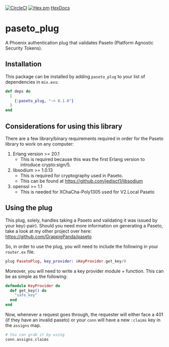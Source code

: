 [![CircleCI](https://circleci.com/gh/GrappigPanda/paseto_plug/tree/master.svg?style=svg)](https://circleci.com/gh/GrappigPanda/paseto_plug/tree/master)
[![Hex.pm](https://img.shields.io/hexpm/v/paseto_plug.svg)](https://hex.pm/packages/paseto_plug)
[HexDocs](https://hexdocs.pm/paseto_plug/api-reference.html)

# paseto_plug

A Phoenix authentication plug that validates Paseto (Platform Agnostic Security Tokens).

## Installation

This package can be installed by adding `paseto_plug` to your list of dependencies in `mix.exs`:

```elixir
def deps do
  [
    {:paseto_plug, "~> 0.1.0"}
  ]
end
```

## Considerations for using this library

There are a few library/binary requirements required in order for the Paseto 
library to work on any computer:
1. Erlang version >= 20.1
    * This is required because this was the first Erlang version to introduce
      crypto:sign/5.
2. libsodium >= 1.0.13 
    * This is required for cryptography used in Paseto.
    * This can be found at https://github.com/jedisct1/libsodium
3. openssl >= 1.1 
    * This is needed for XChaCha-Poly1305 used for V2.Local Paseto

## Using the plug

This plug, solely, handles taking a Paseto and validating it was issued by your key(-pair).
Should you need more information on generating a Paseto, take a look at my other project over here:
https://github.com/GrappigPanda/paseto

So, in order to use the plug, you will need to include the following in your `router.ex` file.

```elixir
plug PasetoPlug, key_provider: &KeyProvider.get_key/0
```

Moreover, you will need to write a key provider module + function. This can be as simple as the following:

```elixir
defmodule KeyProvider do
  def get_key() do
    "safe_key"
  end
end
```

Now, whenever a request goes through, the requester will either face a 401 (if they have an invalid paseto) or your `conn` will have a new `:claims` key in the `assigns` map.

```elixir
# You can grab it by using
conn.assigns.claims
```
